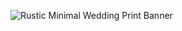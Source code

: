 ![Rustic Minimal Wedding Print Banner](https://i.ibb.co.com/L6RzZ6f/Rustic-Minimal-Wedding-Print-Banner-prev-ui.png "Rustic Minimal Wedding Print Banner")


